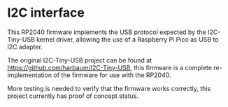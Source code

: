 # I2C interface

This RP2040 firmware implements the USB protocol expected by the I2C-Tiny-USB kernel driver, allowing the use of a Raspberry Pi Pico as USB to I2C adapter.

The original I2C-Tiny-USB project can be found at https://github.com/harbaum/I2C-Tiny-USB, this firmware is a complete re-implementation of the firmware for use with the RP2040.

More testing is needed to verify that the firmware works correctly, this project currently has proof of concept status.
